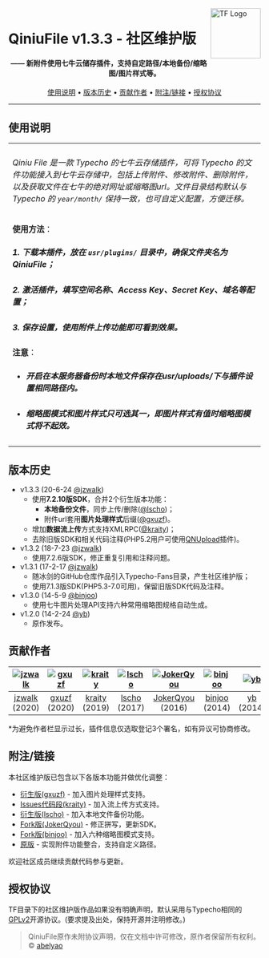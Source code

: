 <a href="https://typecho-fans.github.io">
    <img src="https://typecho-fans.github.io/text-logo.svg" alt="TF Logo" title="Typecho Fans开源作品社区" align="right" height="100" />
</a>

QiniuFile v1.3.3 - 社区维护版
======================
<h4 align="center">—— 新附件使用七牛云储存插件，支持自定路径/本地备份/缩略图/图片样式等。</h4>

<p align="center">
  <a href="#使用说明">使用说明</a> •
  <a href="#版本历史">版本历史</a> •
  <a href="#贡献作者">贡献作者</a> •
  <a href="#附注链接">附注/链接</a> •
  <a href="#授权协议">授权协议</a>
</p>

---

## 使用说明

<table>
<tr>
<td>

###### Qiniu File 是一款 Typecho 的七牛云存储插件，可将 Typecho 的文件功能接入到七牛云存储中，包括上传附件、修改附件、删除附件，以及获取文件在七牛的绝对网址或缩略图url。文件目录结构默认与 Typecho 的 `year/month/` 保持一致，也可自定义配置，方便迁移。

**使用方法**：
##### 1. 下载本插件，放在 `usr/plugins/` 目录中，确保文件夹名为 QiniuFile；
##### 2. 激活插件，填写空间名称、Access Key、Secret Key、域名等配置；
##### 3. 保存设置，使用附件上传功能即可看到效果。

**注意**：
* ##### 开启在本服务器备份时本地文件保存在usr/uploads/下与插件设置相同路径内。
* ##### 缩略图模式和图片样式只可选其一，即图片样式有值时缩略图模式将不起效。

</td>
</tr>
</table>

## 版本历史

 * v1.3.3 (20-6-24 [@jzwalk](https://github.com/jzwalk))
   * 使用**7.2.10版SDK**，合并2个衍生版本功能：
     * **本地备份文件**，同步上传/删除([@lscho](https://github.com/lscho))；
     * 附件url套用**图片处理样式**后缀([@gxuzf](https://github.com/gxuzf))。
   * 增加**数据流上传**方式支持XMLRPC([@kraity](https://github.com/kraity))；
   * 去除旧版SDK和相关代码注释(PHP5.2用户可使用[QNUpload](https://github.com/typecho-fans/plugins/tree/master/QNUpload)插件)。
 * v1.3.2 (18-7-23 [@jzwalk](https://github.com/jzwalk))
   * 使用7.2.6版SDK，修正重复引用和注释问题。
 * v1.3.1 (17-2-17 [@jzwalk](https://github.com/jzwalk))
   * 随冰剑的GitHub仓库作品引入Typecho-Fans目录，产生社区维护版；
   * 使用7.1.3版SDK(PHP5.3-7.0可用)，保留旧版SDK代码及注释。
 * v1.3.0 (14-5-9 [@binjoo](https://github.com/binjoo))
   * 使用七牛图片处理API支持六种常用缩略图规格自动生成。
 * v1.2.0 (14-2-24 [@yb](https://github.com/yb))
   * 原作发布。

## 贡献作者

[![jzwalk](https://avatars1.githubusercontent.com/u/252331?v=3&s=100)](https://github.com/jzwalk) | [![gxuzf](https://avatars1.githubusercontent.com/u/61103266?v=3&s=100)](https://github.com/gxuzf) | [![kraity](https://avatars1.githubusercontent.com/u/29883656?v=3&s=100)](https://github.com/kraity) | [![lscho](https://avatars1.githubusercontent.com/u/11583677?v=3&s=100)](https://github.com/lscho) | [![JokerQyou](https://avatars1.githubusercontent.com/u/1465267?v=3&s=100)](https://github.com/JokerQyou) | [![binjoo](https://avatars1.githubusercontent.com/u/219092?v=3&s=100)](https://github.com/binjoo) |[![yb](https://avatars1.githubusercontent.com/u/25887822?v=3&s=100)](https://github.com/yb)
:---:|:---:|:---:|:---:|:---:|:---:|:---:
[jzwalk](https://github.com/jzwalk) (2020) | [gxuzf](https://github.com/gxuzf) (2020) | [kraity](https://github.com/kraity) (2019) | [lscho](https://github.com/lscho) (2017) | [JokerQyou](https://github.com/JokerQyou) (2016) | [binjoo](https://github.com/binjoo) (2014) | [yb](https://github.com/yb) (2014)

*为避免作者栏显示过长，插件信息仅选取登记3个署名，如有异议可协商修改。

## 附注/链接

本社区维护版已包含以下各版本功能并做优化调整：

* [衍生版(gxuzf)](https://github.com/gxuzf/QiniuFile) - 加入图片处理样式支持。
* [Issues代码段(kraity)](https://github.com/yb/qiniu-file-for-typecho/issues/4) - 加入流上传方式支持。
* [衍生版(lscho)](https://github.com/lscho/QiniuFile_For_Typecho) - 加入本地文件备份功能。
* [Fork版(JokerQyou)](https://github.com/JokerQyou/Typecho-QiniuFile) - 修正拼写，更新SDK。
* [Fork版(binjoo)](https://github.com/binjoo/QiniuFile) - 加入六种缩略图模式支持。
* [原版](https://github.com/yb/qiniu-file-for-typecho) - 实现附件功能整合，支持自定义路径。

欢迎社区成员继续贡献代码参与更新。

## 授权协议

TF目录下的社区维护版作品如果没有明确声明，默认采用与Typecho相同的[GPLv2](https://github.com/typecho/typecho/blob/master/LICENSE.txt)开源协议。(要求提及出处，保持开源并注明修改。)

> QiniuFile原作未附协议声明，仅在文档中许可修改，原作者保留所有权利。 © [abelyao](https://github.com/yaobo)
